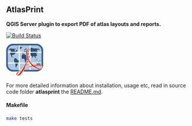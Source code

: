 ## AtlasPrint

**QGIS Server plugin to export PDF of atlas layouts and reports.**

[![Build Status](https://api.travis-ci.org/3liz/qgis-atlasprint.svg?branch=master)](https://travis-ci.org/github/3liz/qgis-atlasprint)


![Logo of the plugin](atlasprint/icon.png)

For more detailed information about installation, usage etc, read in source code folder
 **atlasprint** the [README.md](./atlasprint/README.md).
 
 #### Makefile
 
 ```bash
make tests
```
